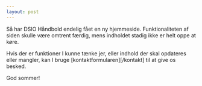 ```yaml
---
layout: post
---
```

Så har DSIO Håndbold endelig fået en ny hjemmeside. Funktionaliteten af siden skulle være omtrent færdig, mens indholdet stadig ikke er helt oppe at køre.

Hvis der er funktioner I kunne tænke jer, eller indhold der skal opdateres eller mangler, kan I bruge [kontaktformularen][/kontakt] til at give os besked.

God sommer!
